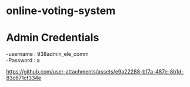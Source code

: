 ﻿# online-voting-system

# Admin Credentials
-username : 938admin_ele_comm  
-Password : a



https://github.com/user-attachments/assets/e9a22288-bf7a-487e-8b1d-83c671cf334e


